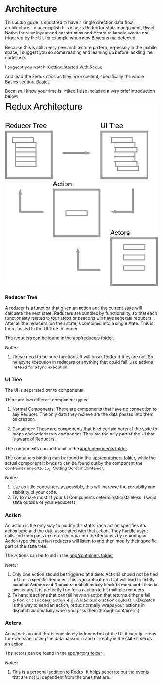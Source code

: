 # Architecture

This audio guide is structred to have a single direction data flow architecture. To accomplish this is uses Redux for state mangement, React Native for view layout and construction and Actors to handle events not triggered by the UI, for example when new Beacons are detected.

Because this is still a very new architecture pattern, especially in the mobile space, I suggest you do some reading and learning up before tackling the codebase.

I suggest you watch:
[Getting Started With Redux](https://egghead.io/courses/getting-started-with-redux)

And read the Redux docs as they are excellent, specifically the whole Basics section.
[Basics](https://redux.js.org/docs/basics/)

Because I know your time is limited I also included a very brief introduction below:


![Redux Architecture](redux-architecture.png)

### Reducer Tree
A reducer is a function that given an action and the current state will calculate the next state. Reducers are bundled by functionality, so that each functionality related to tour stops or beacons will have seperate reducers. After all the reducers run their state is combined into a single state. This is then passed to the UI Tree to render.

The reducers can be found in the [app/reducers folder](app/reducers).

*Notes:*  

1. These need to be pure functions. It will break Redux if they are not. So no async execution in reducers or anything that could fail. Use actions instead for async execution.


### UI Tree
The UI is seperated our to components

There are two different component types:  

1. Normal Components: These are components that have no connection to any Reducer. The only data they recieve are the data passed into them on creation.

2. Containers: These are components that bind certain parts of the state to props and actions to a component. They are the only part of the UI that is aware of Reducers.


The components can be found in the [app/components folder](app/components).

The containers binding can be found in the [app/containers folder](app/containers), while the actual component it binds to can be found out by the component the contrainer imports. e.g.[ Setting Screen Container.](app/containers/settings.js#L5)

*Notes:*  

1. Use as little contrainers as possible, this will increase the portabilty and stablitity of your code.  
2. Try to make most of your UI Components deterministic/stateless. (Avoid state outside of your Reducers).  


### Action
An action is the only way to modify the state. Each action specifies it's action type and the data associated with that action. They handle async calls and then pass the returned data into the Reducers by returning an Action type that certain reducers will listen to and then modify their specific part of the state tree.

The actions can be found in the [app/containers folder](app/containers)


*Notes:*  

1. Only one Action should be triggered at a time. Actions should not be tied to UI or a specific Reducer. This is an antipattern that will lead to tightly coupled Actions and Reducers and ultimately leads to more code then is nessecary. It is perfectly fine for an action to hit multiple reducers.  
2. To handle actions that can fail have an action that returns either a fail action or a success action. e.g. [A load audio action could fail](app/actions/audio.js#L139). (Dispatch is the way to send an action, redux normally wraps your actions in dispatch automatially when you pass them through containers.)


### Actors
An actor is an unit that is completely independent of the UI, it merely listens for events and using the data passed in and currently in the state it sends an action.

The actors can be found in the [app/actors folder](app/actors)

*Notes:* 

1. This is a personal addition to Redux. It helps seperate out the events that are not UI dependent from the ones that are.
